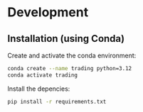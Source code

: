 # Development

## Installation (using Conda)

Create and activate the conda environment:

```bash
conda create --name trading python=3.12
conda activate trading
```

Install the depencies:

```bash
pip install -r requirements.txt
```

